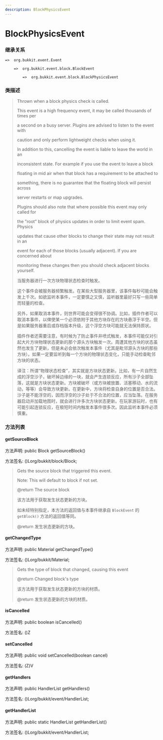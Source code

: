 ```yaml
---
description: BlockPhysicsEvent
---
```


# BlockPhysicsEvent

### 继承关系

    =>  org.bukkit.event.Event

        =>  org.bukkit.event.block.BlockEvent

            =>  org.bukkit.event.block.BlockPhysicsEvent

### 类描述

> Thrown when a block physics check is called.
>
> This event is a high frequency event, it may be called thousands of times per
>
> a second on a busy server. Plugins are advised to listen to the event with
>
> caution and only perform lightweight checks when using it.
>
> In addition to this, cancelling the event is liable to leave the world in an
>
> inconsistent state. For example if you use the event to leave a block
>
> floating in mid air when that block has a requirement to be attached to
>
> something, there is no guarantee that the floating block will persist across
>
> server restarts or map upgrades.
>
> Plugins should also note that where possible this event may only called for
>
> the "root" block of physics updates in order to limit event spam. Physics
>
> updates that cause other blocks to change their state may not result in an
>
> event for each of those blocks (usually adjacent). If you are concerned about
>
> monitoring these changes then you should check adjacent blocks yourself.
>
> 当服务器进行一次方块物理状态检查时触发。
>
> 这个事件会被服务器频繁触发。在某些大型服务器里，该事件每秒可能会触发上千次。如欲监听本事件，一定要慎之又慎，监听器里最好只写一些简单而轻量的检查。
>
> 另外，如果取消本事件，则世界可能会变得很不协调。比如，插件作者可以取消本事件，以俾使某一个必须依附于其他方块存在的方块悬浮于半空。但是如果服务器重启或存档版本升级，这个浮空方块可能就无法保持原状。
>
> 插件作者还需要注意，有时候为了防止事件井喷式触发，本事件可能仅对引起大片方块物理状态更新的那个源头方块触发一次。周遭其他方块的状态虽然也发生了更新，但是未必会依次触发本事件（尤其是毗邻源头方块的那些方块）。如果一定要监听到每一个方块的物理状态变化，只能手动检查毗邻方块的状态。
>
> 译注：所谓“物理状态检查”，其实就是方块状态更新。比如，有一片自然生成的浮空沙子，破坏掉边缘的一块，就会产生连锁反应，所有沙子全部坠落，这就是方块状态更新。方块被破坏（或方块被放置、活塞移动、水的流动，等等）会导致方块更新。在更新中，方块将检查自身的位置是否合法。沙子是不能浮空的，因而浮空的沙子处于不合法的位置，应当坠落。在服务器启动并加载地图时，就会进行许多次方块状态更新。在玩家游玩时，也有可能引起连锁反应，在极短时间内触发本事件很多次。因此监听本事件必须慎重。

### 方法列表

#### getSourceBlock

方法声明: public Block getSourceBlock()

方法签名: ()Lorg/bukkit/block/Block;

> Gets the source block that triggered this event.
>
> Note: This will default to block if not set.
>
> @return The source block
>
> 该方法用于获取发生状态更新的方块。
>
> 如未经特别指定，本方法的返回值与本事件继承自 `BlockEvent` 的 `getBlock()` 方法的返回值等同。
>
> @return 发生状态更新的方块。

#### getChangedType

方法声明: public Material getChangedType()

方法签名: ()Lorg/bukkit/Material;

> Gets the type of block that changed, causing this event
>
> @return Changed block's type
>
> 该方法用于获取发生状态更新的方块的材质。
>
> @return 发生状态更新的方块的材质。

#### isCancelled

方法声明: public boolean isCancelled()

方法签名: ()Z

#### setCancelled

方法声明: public void setCancelled(boolean cancel)

方法签名: (Z)V

#### getHandlers

方法声明: public HandlerList getHandlers()

方法签名: ()Lorg/bukkit/event/HandlerList;

#### getHandlerList

方法声明: public static HandlerList getHandlerList()

方法签名: ()Lorg/bukkit/event/HandlerList;